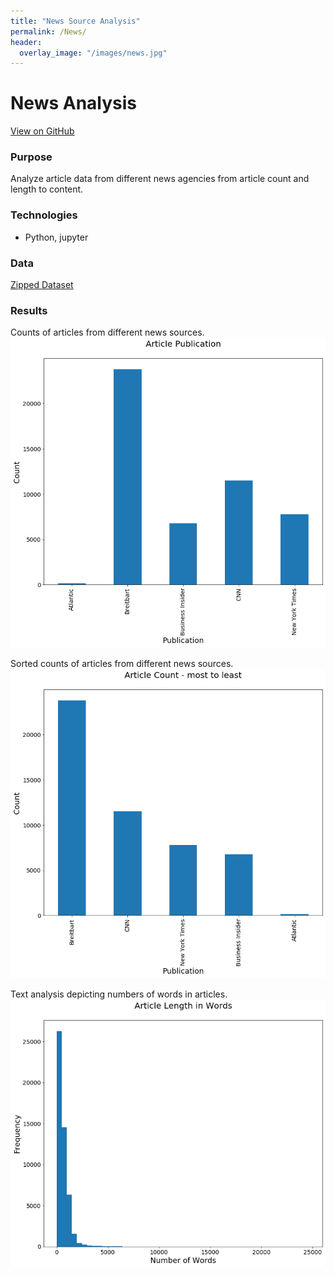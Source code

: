```yaml
---
title: "News Source Analysis"
permalink: /News/
header:
  overlay_image: "/images/news.jpg"
---
```

# News Analysis
[View on GitHub](https://github.com/midumass/DSC-550/tree/master/5.2) 

### Purpose
Analyze article data from different news agencies from article count and length to content.

### Technologies
* Python, jupyter

### Data
[Zipped Dataset](https://github.com/midumass/DSC-550/tree/master/5.2/articles1.zip)

### Results
Counts of articles from different news sources.
![](images/DSC-550/news_count.png)

Sorted counts of articles from different news sources.
![](images/DSC-550/news_sort.png)

Text analysis depicting numbers of words in articles.
![](images/DSC-550/news_length.png)